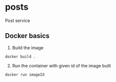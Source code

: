 # posts
Post service

## Docker basics
1. Build the image
```
docker build .
```

2. Run the container with given id of the image built
```
docker run imageId
```
